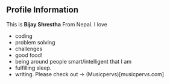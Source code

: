 ## Profile Information

This is **Bijay Shrestha** From Nepal. 
I love 
- coding
- problem solving
- challenges
- good food!
- being around people smart/intelligent that I am
- fulfilling sleep.
- writing. Please check out -> (Musicpervs)[musicpervs.com]